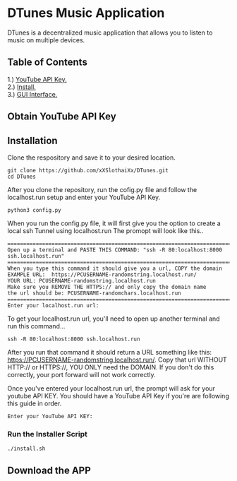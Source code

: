 # DTunes Music Application
DTunes is a decentralized music application that allows you to listen to music on multiple devices. 
## Table of Contents

 
1.) [YouTube API Key. ](#youtubekey)      
2.) [Install. ](#install)   
3.) [GUI Interface. ](#GUI)  

<a name="youtubekey"></a> 
<a name="install"></a> 
<a name="GUI"></a> 

## Obtain YouTube API Key
## Installation

Clone the respository and save it to your desired location. 
```
git clone https://github.com/xXSlothaiXx/DTunes.git
cd DTunes
```
After you clone the repository, run the cofig.py file and follow the localhost.run setup and enter your YouTube API Key. 

```
python3 config.py
```

When you run the config.py file, it will first give you the option to create a local ssh Tunnel using localhost.run
The promopt will look like this..
```
===========================================================================
Open up a terminal and PASTE THIS COMMAND: "ssh -R 80:localhost:8000 ssh.localhost.run"
===========================================================================
When you type this command it should give you a url, COPY the domain
EXAMPLE URL:  https://PCUSERNAME-randomstring.localhost.run/
YOUR URL: PCUSERNAME-randomstring.localhost.run
Make sure you REMOVE THE HTTPS:// and only copy the domain name
the url should be: PCUSERNAME-randomchars.localhost.run
===========================================================================
Enter your localhost.run url:
```
To get your localhost.run url, you'll need to open up another terminal and run this command...

```
ssh -R 80:localhost:8000 ssh.localhost.run
```

After you run that command it should return a URL something like this: https://PCUSERNAME-randomstring.localhost.run/. Copy that url WITHOUT HTTP:// or HTTPS://, YOU ONLY need the DOMAIN. If you don't do this correctly, your port forward will not work correctly. 

Once you've entered your localhost.run url, the prompt will ask for your youtube API KEY. You should have a YouTube API Key if you're are following this guide in order. 

```
Enter your YouTube API KEY:
```

### Run the Installer Script 

```
./install.sh
```







## Download the APP

